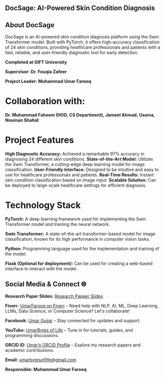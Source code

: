 ## DocSage: AI-Powered Skin Condition Diagnosis

## About DocSage
DocSage is an AI-powered skin condition diagnosis platform using the Swin Transformer model. Built with PyTorch, it offers high-accuracy classification of 24 skin conditions, providing healthcare professionals and patients with a fast, reliable, and user-friendly diagnostic tool for early detection.

**Completed at GIFT University**

**Supervisor: Dr. Fouqia Zafeer**

**Project Leader: Muhammad Umar Farooq**

# Collaboration with: 
**Dr. Muhammad Faheem (HOD, CS Department), Jameel Ahmad, Usama, Nouman Shahid**

# Project Features
**High Diagnostic Accuracy:** Achieved a remarkable 97% accuracy in diagnosing 24 different skin conditions.
**State-of-the-Art Model:** Utilizes the Swin Transformer, a cutting-edge deep learning model for image classification.
**User-Friendly Interface:** Designed to be intuitive and easy to use for healthcare professionals and patients.
**Real-Time Results:** Instant skin condition classification based on image input.
**Scalable Solution:** Can be deployed to large-scale healthcare settings for efficient diagnosis.

# Technology Stack
**PyTorch:** A deep learning framework used for implementing the Swin Transformer model and training the neural network.

**Swin Transformer:** A state-of-the-art transformer-based model for image classification, known for its high performance in computer vision tasks.

**Python:** Programming language used for the implementation and training of the model.

**Flask (Optional for deployment):** Can be used for creating a web-based interface to interact with the model.



## Social Media & Connect 🌐

**Research Paper Slides:** [Research Papeer Slides](https://github.com/UmarBytes/RESEARCH-PAPER-SLIDES-ICEPECC-2028)

**Fiverr:** [UmarFarooq on Fiverr](https://www.fiverr.com/umarfarooq872?public_mode=true) – Need help with NLP, AI, ML, Deep Learning, LLMs, Data Science, or Computer Science? Let's collaborate!

**Facebook:** [Umar Gujjar](https://www.facebook.com/mumar.gujjar.923?_rdc=1&_rdr#) – Stay connected for updates and support.

**YouTube:** [UmarBytes of Life](https://www.youtube.com/@UmarBytesoflife) – Tune in for tutorials, guides, and programming discussions.

**ORCID ID:** [Umar’s ORCID Profile](https://orcid.org/my-orcid?orcid=0009-0008-0919-6720) – Explore my research papers and academic contributions.

**Email:** umarbytesoflife@gmail.com


**Responsible: Muhammad Umar Farooq**
